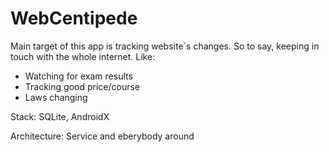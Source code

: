 # WebCentipede
Main target of this app is tracking website`s changes. So to say, keeping in touch with the whole internet.
Like: 
- Watching for exam results
- Tracking good price/course
- Laws changing

Stack:
SQLite, AndroidX

Architecture:
Service and eberybody around
